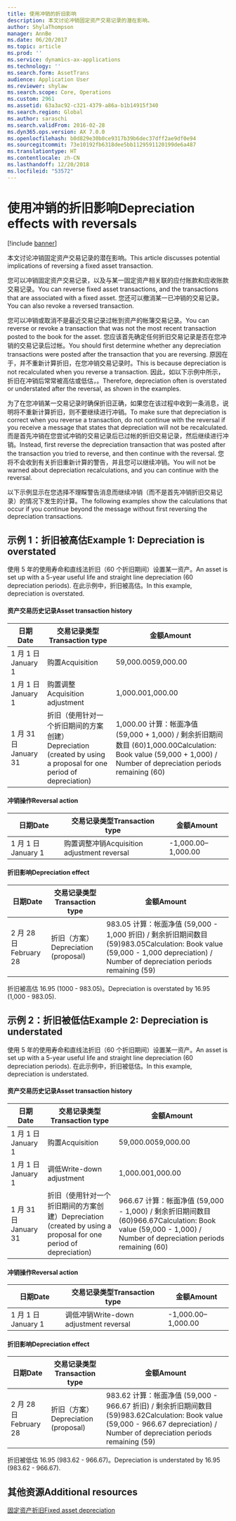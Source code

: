 ```yaml
---
title: 使用冲销的折旧影响
description: 本文讨论冲销固定资产交易记录的潜在影响。
author: ShylaThompson
manager: AnnBe
ms.date: 06/20/2017
ms.topic: article
ms.prod: ''
ms.service: dynamics-ax-applications
ms.technology: ''
ms.search.form: AssetTrans
audience: Application User
ms.reviewer: shylaw
ms.search.scope: Core, Operations
ms.custom: 2961
ms.assetid: 63a3ac92-c321-4379-a86a-b1b14915f340
ms.search.region: Global
ms.author: saraschi
ms.search.validFrom: 2016-02-28
ms.dyn365.ops.version: AX 7.0.0
ms.openlocfilehash: b0d829e30b0ce9317b39b6dec37dff2ae9df0e94
ms.sourcegitcommit: 73e10192fb6318dee5bb1129591120199de6a487
ms.translationtype: HT
ms.contentlocale: zh-CN
ms.lasthandoff: 12/20/2018
ms.locfileid: "53572"
---
```

# <a name="depreciation-effects-with-reversals"></a><span data-ttu-id="02ffb-103">使用冲销的折旧影响</span><span class="sxs-lookup"><span data-stu-id="02ffb-103">Depreciation effects with reversals</span></span>

[!include [banner](../includes/banner.md)]

<span data-ttu-id="02ffb-104">本文讨论冲销固定资产交易记录的潜在影响。</span><span class="sxs-lookup"><span data-stu-id="02ffb-104">This article discusses potential implications of reversing a fixed asset transaction.</span></span> 

<span data-ttu-id="02ffb-105">您可以冲销固定资产交易记录，以及与某一固定资产相关联的应付账款和应收账款交易记录。</span><span class="sxs-lookup"><span data-stu-id="02ffb-105">You can reverse fixed asset transactions, and the transactions that are associated with a fixed asset.</span></span> <span data-ttu-id="02ffb-106">您还可以撤消某一已冲销的交易记录。</span><span class="sxs-lookup"><span data-stu-id="02ffb-106">You can also revoke a reversed transaction.</span></span> 

<span data-ttu-id="02ffb-107">您可以冲销或取消不是最近交易记录过帐到资产的帐簿交易记录。</span><span class="sxs-lookup"><span data-stu-id="02ffb-107">You can reverse or revoke a transaction that was not the most recent transaction posted to the book for the asset.</span></span> <span data-ttu-id="02ffb-108">您应该首先确定任何折旧交易记录是否在您冲销的交易记录后过帐。</span><span class="sxs-lookup"><span data-stu-id="02ffb-108">You should first determine whether any depreciation transactions were posted after the transaction that you are reversing.</span></span> <span data-ttu-id="02ffb-109">原因在于，并不重新计算折旧，在您冲销交易记录时。</span><span class="sxs-lookup"><span data-stu-id="02ffb-109">This is because depreciation is not recalculated when you reverse a transaction.</span></span> <span data-ttu-id="02ffb-110">因此，如以下示例中所示，折旧在冲销后常常被高估或低估，。</span><span class="sxs-lookup"><span data-stu-id="02ffb-110">Therefore, depreciation often is overstated or understated after the reversal, as shown in the examples.</span></span> 

<span data-ttu-id="02ffb-111">为了在您冲销某一交易记录时确保折旧正确，如果您在该过程中收到一条消息，说明将不重新计算折旧，则不要继续进行冲销。</span><span class="sxs-lookup"><span data-stu-id="02ffb-111">To make sure that depreciation is correct when you reverse a transaction, do not continue with the reversal if you receive a message that states that depreciation will not be recalculated.</span></span> <span data-ttu-id="02ffb-112">而是首先冲销在您尝试冲销的交易记录后已过帐的折旧交易记录，然后继续进行冲销。</span><span class="sxs-lookup"><span data-stu-id="02ffb-112">Instead, first reverse the depreciation transaction that was posted after the transaction you tried to reverse, and then continue with the reversal.</span></span> <span data-ttu-id="02ffb-113">您将不会收到有关折旧重新计算的警告，并且您可以继续冲销。</span><span class="sxs-lookup"><span data-stu-id="02ffb-113">You will not be warned about depreciation recalculations, and you can continue with the reversal.</span></span> 

<span data-ttu-id="02ffb-114">以下示例显示在您选择不理睬警告消息而继续冲销（而不是首先冲销折旧交易记录）的情况下发生的计算。</span><span class="sxs-lookup"><span data-stu-id="02ffb-114">The following examples show the calculations that occur if you continue beyond the message without first reversing the depreciation transactions.</span></span>

## <a name="example-1-depreciation-is-overstated"></a><span data-ttu-id="02ffb-115">示例 1：折旧被高估</span><span class="sxs-lookup"><span data-stu-id="02ffb-115">Example 1: Depreciation is overstated</span></span>
<span data-ttu-id="02ffb-116">使用 5 年的使用寿命和直线法折旧（60 个折旧期间）设置某一资产。</span><span class="sxs-lookup"><span data-stu-id="02ffb-116">An asset is set up with a 5-year useful life and straight line depreciation (60 depreciation periods).</span></span> <span data-ttu-id="02ffb-117">在此示例中，折旧被高估。</span><span class="sxs-lookup"><span data-stu-id="02ffb-117">In this example, depreciation is overstated.</span></span>
#### <a name="asset-transaction-history"></a><span data-ttu-id="02ffb-118">资产交易历史记录</span><span class="sxs-lookup"><span data-stu-id="02ffb-118">Asset transaction history</span></span>

| <span data-ttu-id="02ffb-119">日期</span><span class="sxs-lookup"><span data-stu-id="02ffb-119">Date</span></span>       | <span data-ttu-id="02ffb-120">交易记录类型</span><span class="sxs-lookup"><span data-stu-id="02ffb-120">Transaction type</span></span>                                                          | <span data-ttu-id="02ffb-121">金额</span><span class="sxs-lookup"><span data-stu-id="02ffb-121">Amount</span></span>                                    |
|------------|---------------------------------------------------------------------------|-------------------------------------------|
| <span data-ttu-id="02ffb-122">1 月 1 日</span><span class="sxs-lookup"><span data-stu-id="02ffb-122">January 1</span></span>  | <span data-ttu-id="02ffb-123">购置</span><span class="sxs-lookup"><span data-stu-id="02ffb-123">Acquisition</span></span>                                                               | <span data-ttu-id="02ffb-124">59,000.00</span><span class="sxs-lookup"><span data-stu-id="02ffb-124">59,000.00</span></span>                                 |
| <span data-ttu-id="02ffb-125">1 月 1 日</span><span class="sxs-lookup"><span data-stu-id="02ffb-125">January 1</span></span>  | <span data-ttu-id="02ffb-126">购置调整</span><span class="sxs-lookup"><span data-stu-id="02ffb-126">Acquisition adjustment</span></span>                                                    | <span data-ttu-id="02ffb-127">1,000.00</span><span class="sxs-lookup"><span data-stu-id="02ffb-127">1,000.00</span></span>                                  |
| <span data-ttu-id="02ffb-128">1 月 31 日</span><span class="sxs-lookup"><span data-stu-id="02ffb-128">January 31</span></span> | <span data-ttu-id="02ffb-129">折旧（使用针对一个折旧期间的方案创建）</span><span class="sxs-lookup"><span data-stu-id="02ffb-129">Depreciation (created by using a proposal for one period of depreciation)</span></span> | <span data-ttu-id="02ffb-130">1,000.00 计算：帐面净值 (59,000 + 1,000) / 剩余折旧期间数目 (60)</span><span class="sxs-lookup"><span data-stu-id="02ffb-130">1,000.00Calculation: Book value (59,000 + 1,000) / Number of depreciation periods remaining (60)</span></span> |

#### <a name="reversal-action"></a><span data-ttu-id="02ffb-131">冲销操作</span><span class="sxs-lookup"><span data-stu-id="02ffb-131">Reversal action</span></span>

| <span data-ttu-id="02ffb-132">日期</span><span class="sxs-lookup"><span data-stu-id="02ffb-132">Date</span></span>      | <span data-ttu-id="02ffb-133">交易记录类型</span><span class="sxs-lookup"><span data-stu-id="02ffb-133">Transaction type</span></span>                | <span data-ttu-id="02ffb-134">金额</span><span class="sxs-lookup"><span data-stu-id="02ffb-134">Amount</span></span>    |
|-----------|---------------------------------|-----------|
| <span data-ttu-id="02ffb-135">1 月 1 日</span><span class="sxs-lookup"><span data-stu-id="02ffb-135">January 1</span></span> | <span data-ttu-id="02ffb-136">购置调整冲销</span><span class="sxs-lookup"><span data-stu-id="02ffb-136">Acquisition adjustment reversal</span></span> | <span data-ttu-id="02ffb-137">-1,000.00</span><span class="sxs-lookup"><span data-stu-id="02ffb-137">–1,000.00</span></span> |

#### <a name="depreciation-effect"></a><span data-ttu-id="02ffb-138">折旧影响</span><span class="sxs-lookup"><span data-stu-id="02ffb-138">Depreciation effect</span></span>

| <span data-ttu-id="02ffb-139">日期</span><span class="sxs-lookup"><span data-stu-id="02ffb-139">Date</span></span>        | <span data-ttu-id="02ffb-140">交易记录类型</span><span class="sxs-lookup"><span data-stu-id="02ffb-140">Transaction type</span></span>        | <span data-ttu-id="02ffb-141">金额</span><span class="sxs-lookup"><span data-stu-id="02ffb-141">Amount</span></span>                                                                                |
|-------------|-------------------------|---------------------------------------------------------------------------------------|
| <span data-ttu-id="02ffb-142">2 月 28 日</span><span class="sxs-lookup"><span data-stu-id="02ffb-142">February 28</span></span> | <span data-ttu-id="02ffb-143">折旧（方案）</span><span class="sxs-lookup"><span data-stu-id="02ffb-143">Depreciation (proposal)</span></span> | <span data-ttu-id="02ffb-144">983.05 计算：帐面净值 (59,000 - 1,000 折旧) / 剩余折旧期间数目 (59)</span><span class="sxs-lookup"><span data-stu-id="02ffb-144">983.05Calculation: Book value (59,000 - 1,000 depreciation) / Number of depreciation periods remaining (59)</span></span> |

<span data-ttu-id="02ffb-145">折旧被高估 16.95 (1000 - 983.05)。</span><span class="sxs-lookup"><span data-stu-id="02ffb-145">Depreciation is overstated by 16.95 (1,000 - 983.05).</span></span>

## <a name="example-2-depreciation-is-understated"></a><span data-ttu-id="02ffb-146">示例 2：折旧被低估</span><span class="sxs-lookup"><span data-stu-id="02ffb-146">Example 2: Depreciation is understated</span></span>
<span data-ttu-id="02ffb-147">使用 5 年的使用寿命和直线法折旧（60 个折旧期间）设置某一资产。</span><span class="sxs-lookup"><span data-stu-id="02ffb-147">An asset is set up with a 5-year useful life and straight line depreciation (60 depreciation periods).</span></span> <span data-ttu-id="02ffb-148">在此示例中，折旧被低估。</span><span class="sxs-lookup"><span data-stu-id="02ffb-148">In this example, depreciation is understated.</span></span>
#### <a name="asset-transaction-history"></a><span data-ttu-id="02ffb-149">资产交易历史记录</span><span class="sxs-lookup"><span data-stu-id="02ffb-149">Asset transaction history</span></span>

| <span data-ttu-id="02ffb-150">日期</span><span class="sxs-lookup"><span data-stu-id="02ffb-150">Date</span></span>       | <span data-ttu-id="02ffb-151">交易记录类型</span><span class="sxs-lookup"><span data-stu-id="02ffb-151">Transaction type</span></span>                                                          | <span data-ttu-id="02ffb-152">金额</span><span class="sxs-lookup"><span data-stu-id="02ffb-152">Amount</span></span>                                      |
|------------|---------------------------------------------------------------------------|---------------------------------------------|
| <span data-ttu-id="02ffb-153">1 月 1 日</span><span class="sxs-lookup"><span data-stu-id="02ffb-153">January 1</span></span>  | <span data-ttu-id="02ffb-154">购置</span><span class="sxs-lookup"><span data-stu-id="02ffb-154">Acquisition</span></span>                                                               | <span data-ttu-id="02ffb-155">59,000.00</span><span class="sxs-lookup"><span data-stu-id="02ffb-155">59,000.00</span></span>                                   |
| <span data-ttu-id="02ffb-156">1 月 1 日</span><span class="sxs-lookup"><span data-stu-id="02ffb-156">January 1</span></span>  | <span data-ttu-id="02ffb-157">调低</span><span class="sxs-lookup"><span data-stu-id="02ffb-157">Write-down adjustment</span></span>                                                     | <span data-ttu-id="02ffb-158">1,000.00</span><span class="sxs-lookup"><span data-stu-id="02ffb-158">1,000.00</span></span>                                    |
| <span data-ttu-id="02ffb-159">1 月 31 日</span><span class="sxs-lookup"><span data-stu-id="02ffb-159">January 31</span></span> | <span data-ttu-id="02ffb-160">折旧（使用针对一个折旧期间的方案创建）</span><span class="sxs-lookup"><span data-stu-id="02ffb-160">Depreciation (created by using a proposal for one period of depreciation)</span></span> | <span data-ttu-id="02ffb-161">966.67 计算：帐面净值 (59,000 - 1,000) / 剩余折旧期间数目 (60)</span><span class="sxs-lookup"><span data-stu-id="02ffb-161">966.67Calculation: Book value (59,000 - 1,000) / Number of depreciation periods remaining (60)</span></span> |

#### <a name="reversal-action"></a><span data-ttu-id="02ffb-162">冲销操作</span><span class="sxs-lookup"><span data-stu-id="02ffb-162">Reversal action</span></span>

| <span data-ttu-id="02ffb-163">日期</span><span class="sxs-lookup"><span data-stu-id="02ffb-163">Date</span></span>      | <span data-ttu-id="02ffb-164">交易记录类型</span><span class="sxs-lookup"><span data-stu-id="02ffb-164">Transaction type</span></span>               | <span data-ttu-id="02ffb-165">金额</span><span class="sxs-lookup"><span data-stu-id="02ffb-165">Amount</span></span>    |
|-----------|--------------------------------|-----------|
| <span data-ttu-id="02ffb-166">1 月 1 日</span><span class="sxs-lookup"><span data-stu-id="02ffb-166">January 1</span></span> | <span data-ttu-id="02ffb-167">调低冲销</span><span class="sxs-lookup"><span data-stu-id="02ffb-167">Write-down adjustment reversal</span></span> | <span data-ttu-id="02ffb-168">-1,000.00</span><span class="sxs-lookup"><span data-stu-id="02ffb-168">–1,000.00</span></span> |

#### <a name="depreciation-effect"></a><span data-ttu-id="02ffb-169">折旧影响</span><span class="sxs-lookup"><span data-stu-id="02ffb-169">Depreciation effect</span></span>

| <span data-ttu-id="02ffb-170">日期</span><span class="sxs-lookup"><span data-stu-id="02ffb-170">Date</span></span>        | <span data-ttu-id="02ffb-171">交易记录类型</span><span class="sxs-lookup"><span data-stu-id="02ffb-171">Transaction type</span></span>        | <span data-ttu-id="02ffb-172">金额</span><span class="sxs-lookup"><span data-stu-id="02ffb-172">Amount</span></span>                                                                                       |
|-------------|-------------------------|----------------------------------------------------------------------------------------------|
| <span data-ttu-id="02ffb-173">2 月 28 日</span><span class="sxs-lookup"><span data-stu-id="02ffb-173">February 28</span></span> | <span data-ttu-id="02ffb-174">折旧（方案）</span><span class="sxs-lookup"><span data-stu-id="02ffb-174">Depreciation (proposal)</span></span> | <span data-ttu-id="02ffb-175">983.62 计算：帐面净值 (59,000 - 966.67 折旧) / 剩余折旧期间数目 (59)</span><span class="sxs-lookup"><span data-stu-id="02ffb-175">983.62Calculation: Book value (59,000 - 966.67 depreciation) / Number of depreciation periods remaining (59)</span></span> |

<span data-ttu-id="02ffb-176">折旧被低估 16.95 (983.62 - 966.67)。</span><span class="sxs-lookup"><span data-stu-id="02ffb-176">Depreciation is understated by 16.95 (983.62 - 966.67).</span></span>



<a name="additional-resources"></a><span data-ttu-id="02ffb-177">其他资源</span><span class="sxs-lookup"><span data-stu-id="02ffb-177">Additional resources</span></span>
--------

[<span data-ttu-id="02ffb-178">固定资产折旧</span><span class="sxs-lookup"><span data-stu-id="02ffb-178">Fixed asset depreciation</span></span>](fixed-asset-depreciation.md)



